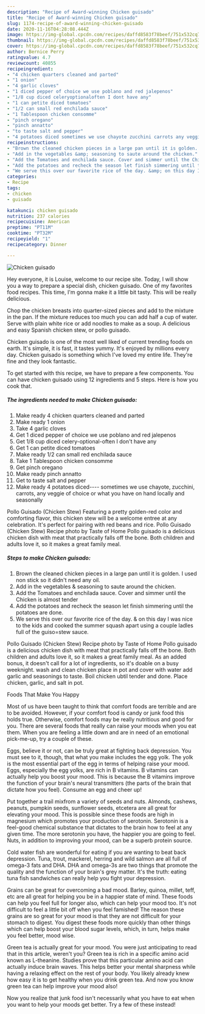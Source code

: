 ```yaml
---
description: "Recipe of Award-winning Chicken guisado"
title: "Recipe of Award-winning Chicken guisado"
slug: 1174-recipe-of-award-winning-chicken-guisado
date: 2020-11-16T04:28:08.444Z
image: https://img-global.cpcdn.com/recipes/daffd8583f78beef/751x532cq70/chicken-guisado-recipe-main-photo.jpg
thumbnail: https://img-global.cpcdn.com/recipes/daffd8583f78beef/751x532cq70/chicken-guisado-recipe-main-photo.jpg
cover: https://img-global.cpcdn.com/recipes/daffd8583f78beef/751x532cq70/chicken-guisado-recipe-main-photo.jpg
author: Bernice Perry
ratingvalue: 4.7
reviewcount: 40855
recipeingredient:
- "4 chicken quarters cleaned and parted"
- "1 onion"
- "4 garlic cloves"
- "1 diced pepper of choice we use poblano and red jalepenos"
- "1/8 cup diced celeryoptionaloften I dont have any"
- "1 can petite diced tomatoes"
- "1/2 can small red enchilada sauce"
- "1 Tablespoon chicken consomme"
- "pinch oregano"
- "pinch annatto"
- "to taste salt and pepper"
- "4 potatoes diced sometimes we use chayote zucchini carrots any veggie of choice or what you have on hand locally and seasonally"
recipeinstructions:
- "Brown the cleaned chicken pieces in a large pan until it is golden. I used non stick so it didn&#39;t need any oil."
- "Add in the vegetables &amp; seasoning to saute around the chicken."
- "Add the Tomatoes and enchilada sauce. Cover and simmer until the Chicken is almost tender"
- "Add the potatoes and recheck the season let finish simmering until the potatoes are done."
- "We serve this over our favorite rice of the day. &amp; on this day I was nice to the kids and cooked the summer squash apart using a couple ladles full of the guiso=stew sauce."
categories:
- Recipe
tags:
- chicken
- guisado

katakunci: chicken guisado 
nutrition: 237 calories
recipecuisine: American
preptime: "PT11M"
cooktime: "PT32M"
recipeyield: "1"
recipecategory: Dinner

---
```



![Chicken guisado](https://img-global.cpcdn.com/recipes/daffd8583f78beef/751x532cq70/chicken-guisado-recipe-main-photo.jpg)

Hey everyone, it is Louise, welcome to our recipe site. Today, I will show you a way to prepare a special dish, chicken guisado. One of my favorites food recipes. This time, I'm gonna make it a little bit tasty. This will be really delicious.

Chop the chicken breasts into quarter-sized pieces and add to the mixture in the pan. If the mixture reduces too much you can add half a cup of water. Serve with plain white rice or add noodles to make as a soup. A delicious and easy Spanish chicken stew, or pollo guisado.

Chicken guisado is one of the most well liked of current trending foods on earth. It's simple, it is fast, it tastes yummy. It's enjoyed by millions every day. Chicken guisado is something which I've loved my entire life. They're fine and they look fantastic.


To get started with this recipe, we have to prepare a few components. You can have chicken guisado using 12 ingredients and 5 steps. Here is how you cook that.

<!--inarticleads1-->

##### The ingredients needed to make Chicken guisado:

1. Make ready 4 chicken quarters cleaned and parted
1. Make ready 1 onion
1. Take 4 garlic cloves
1. Get 1 diced pepper of choice we use poblano and red jalepenos
1. Get 1/8 cup diced celery-optional-often I don&#39;t have any
1. Get 1 can petite diced tomatoes
1. Make ready 1/2 can small red enchilada sauce
1. Take 1 Tablespoon chicken consomme
1. Get pinch oregano
1. Make ready pinch annatto
1. Get to taste salt and pepper
1. Make ready 4 potatoes diced---- sometimes we use chayote, zucchini, carrots, any veggie of choice or what you have on hand locally and seasonally


Pollo Guisado (Chicken Stew) Featuring a pretty golden-red color and comforting flavor, this chicken stew will be a welcome entree at any celebration. It&#39;s perfect for pairing with red beans and rice. Pollo Guisado (Chicken Stew) Recipe photo by Taste of Home Pollo guisado is a delicious chicken dish with meat that practically falls off the bone. Both children and adults love it, so it makes a great family meal. 

<!--inarticleads2-->

##### Steps to make Chicken guisado:

1. Brown the cleaned chicken pieces in a large pan until it is golden. I used non stick so it didn&#39;t need any oil.
1. Add in the vegetables &amp; seasoning to saute around the chicken.
1. Add the Tomatoes and enchilada sauce. Cover and simmer until the Chicken is almost tender
1. Add the potatoes and recheck the season let finish simmering until the potatoes are done.
1. We serve this over our favorite rice of the day. &amp; on this day I was nice to the kids and cooked the summer squash apart using a couple ladles full of the guiso=stew sauce.


Pollo Guisado (Chicken Stew) Recipe photo by Taste of Home Pollo guisado is a delicious chicken dish with meat that practically falls off the bone. Both children and adults love it, so it makes a great family meal. As an added bonus, it doesn&#39;t call for a lot of ingredients, so it&#39;s doable on a busy weeknight. wash and clean chicken place in pot and cover with water add garlic and seasonings to taste. Boil chicken ubtil tender and done. Place chicken, garlic, and salt in pot. 

Foods That Make You Happy


Most of us have been taught to think that comfort foods are terrible and are to be avoided. However, if your comfort food is candy or junk food this holds true. Otherwise, comfort foods may be really nutritious and good for you. There are several foods that really can raise your moods when you eat them. When you are feeling a little down and are in need of an emotional pick-me-up, try a couple of these.

Eggs, believe it or not, can be truly great at fighting back depression. You must see to it, though, that what you make includes the egg yolk. The yolk is the most essential part of the egg in terms of helping raise your mood. Eggs, especially the egg yolks, are rich in B vitamins. B vitamins can actually help you boost your mood. This is because the B vitamins improve the function of your brain's neural transmitters (the parts of the brain that dictate how you feel). Consume an egg and cheer up!

Put together a trail mixfrom a variety of seeds and nuts. Almonds, cashews, peanuts, pumpkin seeds, sunflower seeds, etcetera are all great for elevating your mood. This is possible since these foods are high in magnesium which promotes your production of serotonin. Serotonin is a feel-good chemical substance that dictates to the brain how to feel at any given time. The more serotonin you have, the happier you are going to feel. Nuts, in addition to improving your mood, can be a superb protein source.

Cold water fish are wonderful for eating if you are wanting to beat back depression. Tuna, trout, mackerel, herring and wild salmon are all full of omega-3 fats and DHA. DHA and omega-3s are two things that promote the quality and the function of your brain's grey matter. It's the truth: eating tuna fish sandwiches can really help you fight your depression. 

Grains can be great for overcoming a bad mood. Barley, quinoa, millet, teff, etc are all great for helping you be in a happier state of mind. These foods can help you feel full for longer also, which can help your mood too. It's not difficult to feel a little bit off when you feel famished! The reason these grains are so great for your mood is that they are not difficult for your stomach to digest. You digest these foods more quickly than other things which can help boost your blood sugar levels, which, in turn, helps make you feel better, mood wise.

Green tea is actually great for your mood. You were just anticipating to read that in this article, weren't you? Green tea is rich in a specific amino acid known as L-theanine. Studies prove that this particular amino acid can actually induce brain waves. This helps better your mental sharpness while having a relaxing effect on the rest of your body. You likely already knew how easy it is to get healthy when you drink green tea. And now you know green tea can help improve your mood also!

Now you realize that junk food isn't necessarily what you have to eat when you want to help your moods get better. Try a few of these instead!


